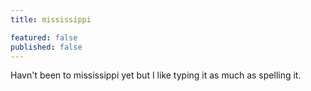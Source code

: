 ```yaml
---
title: mississippi

featured: false
published: false
---
```

Havn't been to mississippi yet but I like typing it as much as spelling it.
